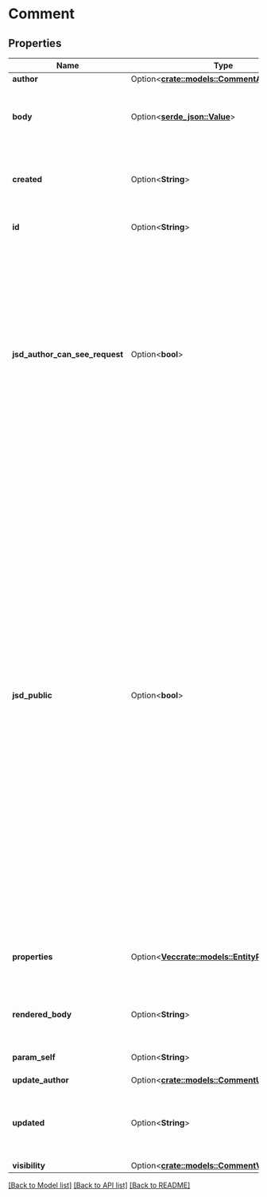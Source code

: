 # Comment

## Properties

Name | Type | Description | Notes
------------ | ------------- | ------------- | -------------
**author** | Option<[**crate::models::CommentAuthor**](Comment_author.md)> |  | [optional]
**body** | Option<[**serde_json::Value**](.md)> | The comment text in [Atlassian Document Format](https://developer.atlassian.com/cloud/jira/platform/apis/document/structure/). | [optional]
**created** | Option<**String**> | The date and time at which the comment was created. | [optional][readonly]
**id** | Option<**String**> | The ID of the comment. | [optional][readonly]
**jsd_author_can_see_request** | Option<**bool**> | Whether the comment was added from an email sent by a person who is not part of the issue. See [Allow external emails to be added as comments on issues](https://support.atlassian.com/jira-service-management-cloud/docs/allow-external-emails-to-be-added-as-comments-on-issues/)for information on setting up this feature. | [optional][readonly]
**jsd_public** | Option<**bool**> | Whether the comment is visible in Jira Service Desk. Defaults to true when comments are created in the Jira Cloud Platform. This includes when the site doesn't use Jira Service Desk or the project isn't a Jira Service Desk project and, therefore, there is no Jira Service Desk for the issue to be visible on. To create a comment with its visibility in Jira Service Desk set to false, use the Jira Service Desk REST API [Create request comment](https://developer.atlassian.com/cloud/jira/service-desk/rest/#api-rest-servicedeskapi-request-issueIdOrKey-comment-post) operation. | [optional][readonly]
**properties** | Option<[**Vec<crate::models::EntityProperty>**](EntityProperty.md)> | A list of comment properties. Optional on create and update. | [optional]
**rendered_body** | Option<**String**> | The rendered version of the comment. | [optional][readonly]
**param_self** | Option<**String**> | The URL of the comment. | [optional][readonly]
**update_author** | Option<[**crate::models::CommentUpdateAuthor**](Comment_updateAuthor.md)> |  | [optional]
**updated** | Option<**String**> | The date and time at which the comment was updated last. | [optional][readonly]
**visibility** | Option<[**crate::models::CommentVisibility**](Comment_visibility.md)> |  | [optional]

[[Back to Model list]](../README.md#documentation-for-models) [[Back to API list]](../README.md#documentation-for-api-endpoints) [[Back to README]](../README.md)


